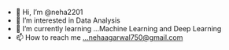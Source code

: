 - 👋 Hi, I’m @neha2201
- 👀 I’m interested in Data Analysis
- 🌱 I’m currently learning ...Machine Learning and Deep Learning
- 📫 How to reach me ...nehaagarwal750@gmail.com

<!---
neha2201/neha2201 is a ✨ special ✨ repository because its `README.md` (this file) appears on your GitHub profile.
You can click the Preview link to take a look at your changes.
--->
